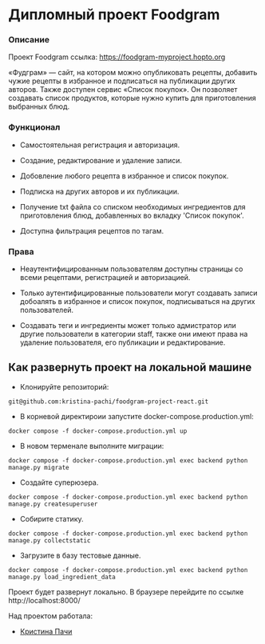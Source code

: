 # Дипломный проект Foodgram

### Описание

Проект Foodgram ссылка: https://foodgram-myproject.hopto.org

«Фудграм» — сайт, на котором можно опубликовать рецепты, добавить чужие рецепты в избранное и подписаться на публикации других авторов. Также доступен сервис «Список покупок». Он позволяет создавать список продуктов, которые нужно купить для приготовления выбранных блюд.

### Функционал

- Самостоятельная регистрация и авторизация.

- Создание, редактирование и удаление записи.

- Добовление любого рецепта в избранное и список покупок.

- Подписка на других авторов и их публикации.

- Получение txt файла со списком необходимых ингредиентов для приготовления блюд, добавленных во вкладку 'Список покупок'.

- Доступна фильтрация рецептов по тагам.

### Права

- Неаутентифицированным пользователям доступны страницы со всеми рецептами, регистрацией и авторизацией.

- Только аутентифицированные пользователи могут создавать записи добоалять в избранное и список покупок, подписываться на других пользователей.

- Создавать теги и ингредиенты может только адмистратор или другие пользователи в категории staff, также они имеют права на удаление пользователя, его публикации и редактирование.

## Как развернуть проект на локальной машине
- Клонируйте репозиторий:
```
git@github.com:kristina-pachi/foodgram-project-react.git
```
- В корневой директироии запустите docker-compose.production.yml:
```
docker compose -f docker-compose.production.yml up
```
- В новом терменале выполните миграции:
```
docker compose -f docker-compose.production.yml exec backend python manage.py migrate
```
- Создайте суперюзера. 
```
docker compose -f docker-compose.production.yml exec backend python manage.py createsuperuser
```
- Собирите статику.
```
docker compose -f docker-compose.production.yml exec backend python manage.py collectstatic 
```
- Загрузите в базу тестовые данные.
```
docker compose -f docker-compose.production.yml exec backend python manage.py load_ingredient_data
```
Проект будет развернут локально. В браузере перейдите по ссылке http://localhost:8000/

Над проектом работала:
- [Кристина Пачи](https://github.com/kristina_pachi)